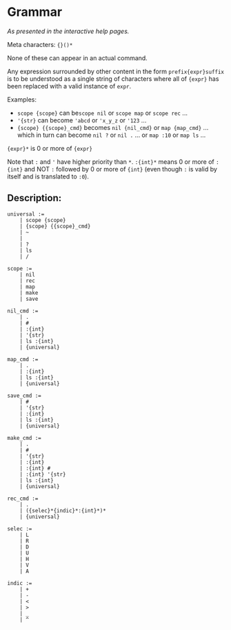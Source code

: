 # Grammar

*As presented in the interactive help pages.*

Meta characters: `{}()*`

None of these can appear in an actual command.

Any expression surrounded by other content in the form `prefix{expr}suffix` is to be understood as a single string of characters where all of `{expr}` has been replaced with a valid instance of `expr`.

Examples:
- `scope {scope}` can be`scope nil` or `scope map` or `scope rec` ...
- `'{str}` can become `'abcd` or `'x_y_z` or `'123` ...
- `{scope} {{scope}_cmd}` becomes `nil {nil_cmd}` or `map {map_cmd}` ... which in turn can become `nil ?` or `nil .` ... or `map :10` or `map ls` ...

`{expr}*` is 0 or more of `{expr}`

Note that `:` and `'` have higher priority than `*`. `:{int}*` means 0 or more of `:{int}` and NOT `:` followed by 0 or more of `{int}` (even though `:` is valid by itself and is translated to `:0`).

## Description:

```
universal :=
    | scope {scope}
    | {scope} {{scope}_cmd}
    | ~
    |
    | ?
    | ls
    | /
```

```
scope :=
    | nil
    | rec
    | map
    | make
    | save
```

```
nil_cmd :=
    | .
    | #
    | :{int}
    | '{str}
    | ls :{int}
    | {universal}
```

```
map_cmd :=
    | .
    | :{int}
    | ls :{int}
    | {universal}
```

```
save_cmd :=
    | #
    | '{str}
    | :{int}
    | ls :{int}
    | {universal}
```

```
make_cmd :=
    | .
    | #
    | '{str}
    | :{int}
    | :{int} #
    | :{int} '{str}
    | ls :{int}
    | {universal}
```

```
rec_cmd :=
    | .
    | ({selec}*{indic}*:{int}*)*
    | {universal}
```

```
selec :=
    | L
    | R
    | D
    | U
    | H
    | V
    | A
```

```
indic :=
    | +
    | -
    | <
    | >
    | _
    | ^
```
